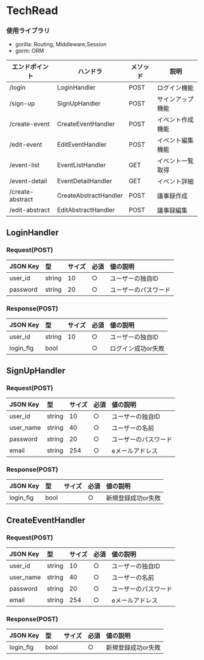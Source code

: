 # TechRead

### 使用ライブラリ
- gorilla: Routing, Middleware,Session
- gorm: ORM

|  エンドポイント  |ハンドラ|  メソッド  | 説明 |
| ---- | ---- |---- | ---- |
|  /login | LoginHandler |  POST  |ログイン機能|
|  /sign-up| SignUpHandler |  POST  |サインアップ機能|
|  /create-event | CreateEventHandler |  POST  |イベント作成機能 |
|  /edit-event | EditEventHandler |  POST  |イベント編集機能|
|  /event-list  | EventListHandler |  GET  |イベント一覧取得|
|  /event-detail | EventDetailHandler |  GET  |イベント詳細|
|  /create-abstract | CreateAbstractHandler |  POST  |議事録作成|
|  /edit-abstract | EditAbstractHandler |  POST  |議事録編集|


## LoginHandler
### Request(POST)
| JSON Key | 型 | サイズ | 必須 | 値の説明 |
|:-----------|:-----------|:-----------|:-----------|:-----------|
| user_id | string | 10 | ○ | ユーザーの独自ID |
| password | string | 20 | ○ | ユーザーのパスワード |

### Response(POST)
| JSON Key | 型 | サイズ | 必須 | 値の説明 |
|:-----------|:-----------|:-----------|:-----------|:-----------|
| user_id | string | 10 | ○ | ユーザーの独自ID |
| login_flg | bool |  | ○ | ログイン成功or失敗 |

## SignUpHandler
### Request(POST)
| JSON Key | 型 | サイズ | 必須 | 値の説明 |
|:-----------|:-----------|:-----------|:-----------|:-----------|
| user_id | string | 10 | ○ | ユーザーの独自ID |
| user_name | string | 40 | ○ | ユーザーの名前 |
| password | string | 20 | ○ | ユーザーのパスワード |
| email | string | 254 | ○ | eメールアドレス |

### Response(POST)
| JSON Key | 型 | サイズ | 必須 | 値の説明 |
|:-----------|:-----------|:-----------|:-----------|:-----------|
| login_flg | bool |  | ○ | 新規登録成功or失敗 |

## CreateEventHandler
### Request(POST)
| JSON Key | 型 | サイズ | 必須 | 値の説明 |
|:-----------|:-----------|:-----------|:-----------|:-----------|
| user_id | string | 10 | ○ | ユーザーの独自ID |
| user_name | string | 40 | ○ | ユーザーの名前 |
| password | string | 20 | ○ | ユーザーのパスワード |
| email | string | 254 | ○ | eメールアドレス |

### Response(POST)
| JSON Key | 型 | サイズ | 必須 | 値の説明 |
|:-----------|:-----------|:-----------|:-----------|:-----------|
| login_flg | bool |  | ○ | 新規登録成功or失敗 |